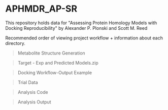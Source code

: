 # APHMDR_AP-SR
This repository holds data for "Assessing Protein Homology Models with Docking Reproducibility" by Alexander P. Plonski and Scott M. Reed  

Recommended order of viewing project workflow + information about each directory. 

>Metabolite Structure Generation

>Target - Exp and Predicted Models.zip

>Docking Workflow-Output Example

>Trial Data

>Analysis Code

>Analysis Output
